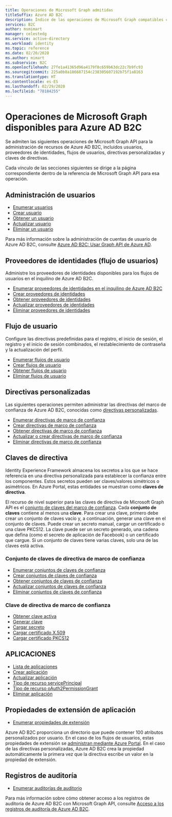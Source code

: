 ```yaml
---
title: Operaciones de Microsoft Graph admitidas
titleSuffix: Azure AD B2C
description: Índice de las operaciones de Microsoft Graph compatibles con la administración de recursos de Azure AD B2C, incluidos usuarios, flujos de usuarios, proveedores de identidades, directivas personalizadas, claves de directivas, etc.
services: B2C
author: msmimart
manager: celestedg
ms.service: active-directory
ms.workload: identity
ms.topic: reference
ms.date: 02/20/2020
ms.author: mimart
ms.subservice: B2C
ms.openlocfilehash: 27fe1a41365d96a4179f8c659b63dc22c7b9fc93
ms.sourcegitcommit: 225a0b8a186687154c238305607192b75f1a8163
ms.translationtype: HT
ms.contentlocale: es-ES
ms.lasthandoff: 02/29/2020
ms.locfileid: "78184255"
---
```

# <a name="microsoft-graph-operations-available-for-azure-ad-b2c"></a>Operaciones de Microsoft Graph disponibles para Azure AD B2C

Se admiten las siguientes operaciones de Microsoft Graph API para la administración de recursos de Azure AD B2C, incluidos usuarios, proveedores de identidades, flujos de usuarios, directivas personalizadas y claves de directivas.

Cada vínculo de las secciones siguientes se dirige a la página correspondiente dentro de la referencia de Microsoft Graph API para esa operación.

## <a name="user-management"></a>Administración de usuarios

- [Enumerar usuarios](https://docs.microsoft.com/graph/api/user-list)
- [Crear usuario](https://docs.microsoft.com/graph/api/user-post-users)
- [Obtener un usuario](https://docs.microsoft.com/graph/api/user-get)
- [Actualizar usuario](https://docs.microsoft.com/graph/api/user-update)
- [Eliminar un usuario](https://docs.microsoft.com/graph/api/user-delete)

Para más información sobre la administración de cuentas de usuario de Azure AD B2C, consulte [Azure AD B2C: Usar Graph API de Azure AD](manage-user-accounts-graph-api.md).

## <a name="identity-providers-user-flow"></a>Proveedores de identidades (flujo de usuarios)

Administre los proveedores de identidades disponibles para los flujos de usuarios en el inquilino de Azure AD B2C.

- [Enumerar proveedores de identidades en el inquilino de Azure AD B2C](https://docs.microsoft.com/graph/api/identityprovider-list)
- [Crear proveedores de identidades](https://docs.microsoft.com/graph/api/identityprovider-post-identityproviders)
- [Obtener proveedores de identidades](https://docs.microsoft.com/graph/api/identityprovider-get)
- [Actualizar proveedores de identidades](https://docs.microsoft.com/graph/api/identityprovider-update)
- [Eliminar proveedores de identidades](https://docs.microsoft.com/graph/api/identityprovider-delete)

## <a name="user-flow"></a>Flujo de usuario

Configure las directivas predefinidas para el registro, el inicio de sesión, el registro y el inicio de sesión combinados, el restablecimiento de contraseña y la actualización del perfil.

- [Enumerar flujos de usuario](https://docs.microsoft.com/graph/api/identityuserflow-list)
- [Crear flujos de usuario](https://docs.microsoft.com/graph/api/identityuserflow-post-userflows)
- [Obtener flujos de usuario](https://docs.microsoft.com/graph/api/identityuserflow-get)
- [Eliminar flujos de usuario](https://docs.microsoft.com/graph/api/identityuserflow-delete)

## <a name="custom-policies"></a>Directivas personalizadas

Las siguientes operaciones permiten administrar las directivas del marco de confianza de Azure AD B2C, conocidas como [directivas personalizadas](custom-policy-overview.md).

- [Enumerar directivas de marco de confianza](https://docs.microsoft.com/graph/api/trustframework-list-trustframeworkpolicies)
- [Crear directivas de marco de confianza](https://docs.microsoft.com/graph/api/trustframework-post-trustframeworkpolicy)
- [Obtener directivas de marco de confianza](https://docs.microsoft.com/graph/api/trustframeworkpolicy-get)
- [Actualizar o crear directivas de marco de confianza](https://docs.microsoft.com/graph/api/trustframework-put-trustframeworkpolicy)
- [Eliminar directivas de marco de confianza](https://docs.microsoft.com/graph/api/trustframeworkpolicy-delete)

## <a name="policy-keys"></a>Claves de directiva

Identity Experience Framework almacena los secretos a los que se hace referencia en una directiva personalizada para establecer la confianza entre los componentes. Estos secretos pueden ser claves/valores simétricos o asimétricos. En Azure Portal, estas entidades se muestran como **claves de directiva**.

El recurso de nivel superior para las claves de directiva de Microsoft Graph API es el [conjunto de claves del marco de confianza](https://docs.microsoft.com/graph/api/resources/trustframeworkkeyset). Cada **conjunto de claves** contiene al menos una **clave**. Para crear una clave, primero debe crear un conjunto de claves vacío y, a continuación, generar una clave en el conjunto de claves. Puede crear un secreto manual, cargar un certificado o una clave PKCS12. La clave puede ser un secreto generado, una cadena que defina (como el secreto de aplicación de Facebook) o un certificado que cargue. Si un conjunto de claves tiene varias claves, solo una de las claves está activa.

### <a name="trust-framework-policy-keyset"></a>Conjunto de claves de directiva de marco de confianza

- [Enumerar conjuntos de claves de confianza](https://docs.microsoft.com/graph/api/trustframework-list-keysets)
- [Crear conjuntos de claves de confianza](https://docs.microsoft.com/graph/api/trustframework-post-keysets)
- [Obtener conjuntos de claves de confianza](https://docs.microsoft.com/graph/api/trustframeworkkeyset-get)
- [Actualizar conjuntos de claves de confianza](https://docs.microsoft.com/graph/api/trustframeworkkeyset-update)
- [Eliminar conjuntos de claves de confianza](https://docs.microsoft.com/graph/api/trustframeworkkeyset-delete)

### <a name="trust-framework-policy-key"></a>Clave de directiva de marco de confianza

- [Obtener clave activa](https://docs.microsoft.com/graph/api/trustframeworkkeyset-getactivekey)
- [Generar clave](https://docs.microsoft.com/graph/api/trustframeworkkeyset-generatekey)
- [Cargar secreto](https://docs.microsoft.com/graph/api/trustframeworkkeyset-uploadsecret)
- [Cargar certificado X.509](https://docs.microsoft.com/graph/api/trustframeworkkeyset-uploadcertificate)
- [Cargar certificado PKCS12](https://docs.microsoft.com/graph/api/trustframeworkkeyset-uploadpkcs12)

## <a name="applications"></a>APLICACIONES

- [Lista de aplicaciones](https://docs.microsoft.com/graph/api/application-list)
- [Crear aplicación](https://docs.microsoft.com/graph/api/resources/application)
- [Actualizar aplicación](https://docs.microsoft.com/graph/api/application-update)
- [Tipo de recurso servicePrincipal](https://docs.microsoft.com/graph/api/resources/serviceprincipal)
- [Tipo de recurso oAuth2PermissionGrant](https://docs.microsoft.com/graph/api/resources/oauth2permissiongrant)
- [Eliminar aplicación](https://docs.microsoft.com/graph/api/application-delete)

## <a name="application-extension-properties"></a>Propiedades de extensión de aplicación

- [Enumerar propiedades de extensión](https://docs.microsoft.com/graph/api/application-list-extensionproperty)

Azure AD B2C proporciona un directorio que puede contener 100 atributos personalizados por usuario. En el caso de los flujos de usuarios, estas propiedades de extensión se [administran mediante Azure Portal](custom-policy-custom-attributes.md). En el caso de las directivas personalizadas, Azure AD B2C crea la propiedad automáticamente la primera vez que la directiva escribe un valor en la propiedad de extensión.

## <a name="audit-logs"></a>Registros de auditoría

- [Enumerar auditorías de auditorio](https://docs.microsoft.com/graph/api/directoryaudit-list)

Para más información sobre cómo obtener acceso a los registros de auditoría de Azure AD B2C con Microsoft Graph API, consulte [Acceso a los registros de auditoría de Azure AD B2C](view-audit-logs.md).
